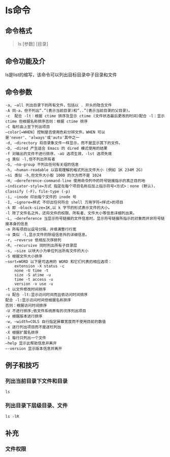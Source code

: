 # ls命令 #

## 命令格式 ##
> ls [参数] [目录]

## 命令功能及介 ##

ls是list的缩写，该命令可以列出目标目录中子目录和文件

## 命令参数 ##

    -a, –all 列出目录下的所有文件，包括以 . 开头的隐含文件
    -A 同-a，但不列出“.”(表示当前目录)和“..”(表示当前目录的父目录)。
    -c  配合 -lt：根据 ctime 排序及显示 ctime (文件状态最后更改的时间)配合 -l：显示 ctime 但根据名称排序否则：根据 ctime 排序
    -C 每栏由上至下列出项目
    –color[=WHEN] 控制是否使用色彩分辨文件。WHEN 可以是'never'、'always'或'auto'其中之一
    -d, –directory 将目录象文件一样显示，而不是显示其下的文件。
    -D, –dired 产生适合 Emacs 的 dired 模式使用的结果
    -f 对输出的文件不进行排序，-aU 选项生效，-lst 选项失效
    -g 类似 -l,但不列出所有者
    -G, –no-group 不列出任何有关组的信息
    -h, –human-readable 以容易理解的格式列出文件大小 (例如 1K 234M 2G)
    –si 类似 -h,但文件大小取 1000 的次方而不是 1024
    -H, –dereference-command-line 使用命令列中的符号链接指示的真正目的地
    –indicator-style=方式 指定在每个项目名称后加上指示符号<方式>：none (默认)，classify (-F)，file-type (-p)
    -i, –inode 印出每个文件的 inode 号
    -I, –ignore=样式 不印出任何符合 shell 万用字符<样式>的项目
    -k 即 –block-size=1K,以 k 字节的形式表示文件的大小。
    -l 除了文件名之外，还将文件的权限、所有者、文件大小等信息详细列出来。
    -L, –dereference 当显示符号链接的文件信息时，显示符号链接所指示的对象而并非符号链接本身的信息
    -m 所有项目以逗号分隔，并填满整行行宽
    -o 类似 -l,显示文件的除组信息外的详细信息。   
    -r, –reverse 依相反次序排列
    -R, –recursive 同时列出所有子目录层
    -s, –size 以块大小为单位列出所有文件的大小
    -S 根据文件大小排序
    –sort=WORD 以下是可选用的 WORD 和它们代表的相应选项：
        extension -X status -c
        none -U time -t
        size -S atime -u
        time -t access -u
        version -v use -u
    -t 以文件修改时间排序
    -u 配合 -lt:显示访问时间而且依访问时间排序
    配合 -l:显示访问时间但根据名称排序
    否则：根据访问时间排序
    -U 不进行排序;依文件系统原有的次序列出项目
    -v 根据版本进行排序
    -w, –width=COLS 自行指定屏幕宽度而不使用目前的数值
    -x 逐行列出项目而不是逐栏列出
    -X 根据扩展名排序
    -1 每行只列出一个文件
    –help 显示此帮助信息并离开
    –-version 显示版本信息并离开

## 例子和技巧 ##

### 列出当前目录下文件和目录 ###

    ls

### 列出目录下层级目录、文件 ###

    ls -lR

###  ###


## 补充 ##

### 文件权限 ###
